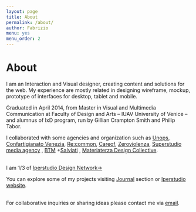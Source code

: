 ```yaml
---
layout: page
title: About
permalink: /about/
author: Fabrizio
menu: yes
menu_order: 2
---
```


<h1>About</h1>
<p>
I am an Interaction and Visual designer, creating content and solutions for the web. My experience are mostly related in designing wireframe, mockup, prototype of interfaces for desktop, tablet and mobile.
</p>
<p>
Graduated in April 2014, from Master in Visual and Multimedia Communication at Faculty of Design and Arts – IUAV University of Venice – and alumnus of IxD program, run by Gillian Crampton Smith and Philip Tabor.
</p>
<p>
I collaborated with some agencies and organization such as <a href="https://www.unops.org/english/Pages/Home.aspx" target="_blank">Unops</a>, <a href="http://www.artigianivenezia.it/" target="_blank">Confartigianato Venezia</a>, <a href="http://www.recommon.org/" target="_blank">Re:common</a>, <a href="https://www.careof.org/" target="_blank">Careof</a>, <a href="http://www.zeroviolenza.it/" target="_blank">Zeroviolenza</a>, <a href="http://www.superstudioagency.com/" target="_blank">Superstudio media agency</a>
, <a href="http://www.breaking-the-mould.com/it.php" target="_blank">BTM</a>
+<a href="http://www.salviati.com/" target="_blank">Salviati</a>
, <a href="http://materiaterza.com/" target="_blank">Materiaterza Design Collective</a>.
</p>
<br>
I am 1/3 of <a href="http://www.iperstudio.net/about" target="_blank">Iperstudio Design Network→</a>
<br>

You can explore some of my projects visiting [Journal](http://fabriziogoglia.com//journal/) section or <a href="http://www.iperstudio.net/" target="_blank">Iperstudio website</a>.

<br>
For collaborative inquiries or sharing ideas please contact me via <a href="mailto:info@fabriziogoglia.com">email</a>.
